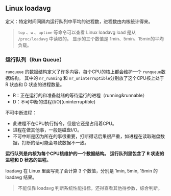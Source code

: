 ## Linux loadavg

定义：特定时间间隔内运行队列中平均的进程数，进程数由内核统计得来。
> `top` 、`w` 、`uptime` 等命令可以查看 Linux loadavg 
> load 是从 `/proc/loadavg` 中读取的。
> 显示的三个数值是 1min、5min、15min的平均负载。

### 运行队列（Run Queue）
`runqueue` 的数据结构定义了许多内容，每个CPU的核上都会维护一个 `runqueue`数据结构。 其中的 `nr_running` 和 `nr_uninterruptible`分别放了这个CPU核上处于 R 状态和 D 状态的进程数量。
- R：正在运行的和准备就绪的等待运行的进程（running&runnable）
- D：不可中断的进程(I/O)(uninterruptible)

不可中断进程：
- 此进程不在CPU执行指令，但是它还是占用着CPU。
- 进程在做其他事，一般是磁盘I/O。
- 不可中断是因为所在的事很重要，打断得话后果很严重，如进程在读取磁盘数据，打断的话可能会导致数据不一致。

**运行队列是内核为每个CPU核维护的一个数据结构。**
**运行队列里包含了 R 状态的进程和 D 状态的进程。**

loadavg 在 Linux 里面写死了会计算 3 个数值，分别是 1min, 5min, 15min 的 loadavg 结果。

> 不能仅靠 loadavg 判断系统性能指标，还得查看其他得参数，综合判断。

